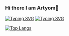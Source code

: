 ### Hi there I am Artyom👋

<!--
**Phalanaxis/Phalanaxis** is a ✨ _special_ ✨ repository because its `README.md` (this file) appears on your GitHub profile.

Here are some ideas to get you started:

- 🔭 I’m currently working on ...
- 🌱 I’m currently learning ...
- 👯 I’m looking to collaborate on ...
- 🤔 I’m looking for help with ...
- 💬 Ask me about ...
- 📫 How to reach me: ...
- 😄 Pronouns: ...
- ⚡ Fun fact: ...
-->


[![Typing SVG](https://readme-typing-svg.herokuapp.com?color=%2336BCF7&lines=Junior+frontend+developer)](https://git.io/typing-svg)
[![Typing SVG](https://readme-typing-svg.herokuapp.com?color=%2336BCF7&lines=in+SLOY+web+studio)](https://git.io/typing-svg)



[![Top Langs](https://github-readme-stats.vercel.app/api/top-langs/?username=Phalanaxis&layout=compact)](https://github.com/anuraghazra/github-readme-stats)
